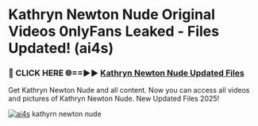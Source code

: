 # Kathryn Newton Nude Original Videos 0nlyFans Leaked - Files Updated! (ai4s)

<h3>🔴 CLICK HERE 🌐==►► <a href="https://tinyurl.com/5h6xmrr3" rel="nofollow">Kathryn Newton Nude Updated Files</a></h3>

Get Kathryn Newton Nude and all content. Now you can access all videos and pictures of Kathryn Newton Nude. New Updated Files 2025!

[![ai4s](https://i.imgur.com/KVD873Z.gif)](https://tinyurl.com/5h6xmrr3)
kathyrn newton nude